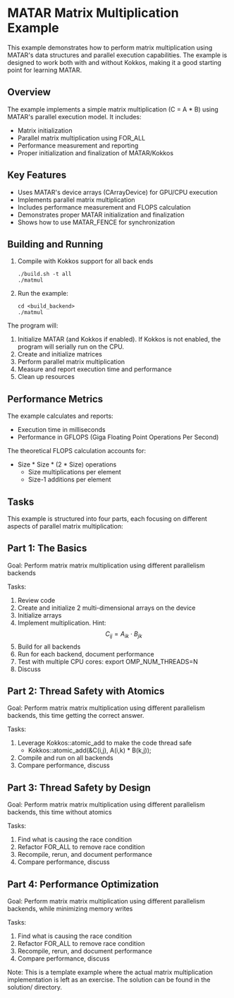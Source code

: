 MATAR Matrix Multiplication Example
=================================

This example demonstrates how to perform matrix multiplication using MATAR's data structures and parallel execution capabilities. The example is designed to work both with and without Kokkos, making it a good starting point for learning MATAR.

Overview
--------
The example implements a simple matrix multiplication (C = A * B) using MATAR's parallel execution model. It includes:
- Matrix initialization
- Parallel matrix multiplication using FOR_ALL
- Performance measurement and reporting
- Proper initialization and finalization of MATAR/Kokkos

Key Features
-----------
- Uses MATAR's device arrays (CArrayDevice) for GPU/CPU execution
- Implements parallel matrix multiplication
- Includes performance measurement and FLOPS calculation
- Demonstrates proper MATAR initialization and finalization
- Shows how to use MATAR_FENCE for synchronization

Building and Running
------------------
1. Compile with Kokkos support for all back ends
   ```
   ./build.sh -t all
   ./matmul
   ```


2. Run the example:
   ```
   cd <build_backend>
   ./matmul
   ```

The program will:
1. Initialize MATAR (and Kokkos if enabled). If Kokkos is not enabled, the program will serially run on the CPU.
2. Create and initialize matrices
3. Perform parallel matrix multiplication
4. Measure and report execution time and performance
5. Clean up resources

Performance Metrics
-----------------
The example calculates and reports:
- Execution time in milliseconds
- Performance in GFLOPS (Giga Floating Point Operations Per Second)

The theoretical FLOPS calculation accounts for:
- Size * Size * (2 * Size) operations
  - Size multiplications per element
  - Size-1 additions per element

Tasks
-----
This example is structured into four parts, each focusing on different aspects of parallel matrix multiplication:

Part 1: The Basics
-----------------
Goal: Perform matrix matrix multiplication using different parallelism backends

Tasks:
1. Review code
2. Create and initialize 2 multi-dimensional arrays on the device
3. Initialize arrays
4. Implement multiplication. Hint: $$C_{ij} = A_{ik}\cdot B_{jk}$$
5. Build for all backends
6. Run for each backend, document performance
7. Test with multiple CPU cores: export OMP_NUM_THREADS=N
8. Discuss

Part 2: Thread Safety with Atomics
--------------------------------
Goal: Perform matrix matrix multiplication using different parallelism backends, this time getting the correct answer.

Tasks:
1. Leverage Kokkos::atomic_add to make the code thread safe
   - Kokkos::atomic_add(&C(i,j), A(i,k) * B(k,j));
2. Compile and run on all backends
3. Compare performance, discuss

Part 3: Thread Safety by Design
-----------------------------
Goal: Perform matrix matrix multiplication using different parallelism backends, this time without atomics

Tasks:
1. Find what is causing the race condition
2. Refactor FOR_ALL to remove race condition
3. Recompile, rerun, and document performance
4. Compare performance, discuss

Part 4: Performance Optimization
------------------------------
Goal: Perform matrix matrix multiplication using different parallelism backends, while minimizing memory writes

Tasks:
1. Find what is causing the race condition
2. Refactor FOR_ALL to remove race condition
3. Recompile, rerun, and document performance
4. Compare performance, discuss

Note: This is a template example where the actual matrix multiplication implementation is left as an exercise. The solution can be found in the solution/ directory.
